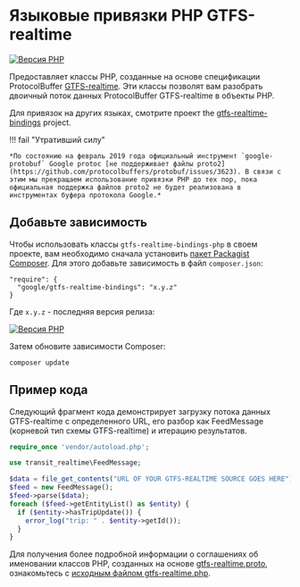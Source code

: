 # Языковые привязки PHP GTFS-realtime

[![Версия PHP](https://badge.fury.io/ph/google%2Fgtfs-realtime-bindings.svg)](https://badge.fury.io/ph/google%2Fgtfs-realtime-bindings)

Предоставляет классы PHP, созданные на основе спецификации ProtocolBuffer [GTFS-realtime](https://developers.google.com/transit/gtfs-realtime/). Эти классы позволят вам разобрать двоичный поток данных ProtocolBuffer GTFS-realtime в объекты PHP.

Для привязок на других языках, смотрите проект the [gtfs-realtime-bindings](https://github.com/google/gtfs-realtime-bindings) project.

!!! fail "Утративший силу"

    *По состоянию на февраль 2019 года официальный инструмент `google-protobuf` Google protoc [не поддерживает файлы proto2](https://github.com/protocolbuffers/protobuf/issues/3623). В связи с этим мы прекращаем использование привязки PHP до тех пор, пока официальная поддержка файлов proto2 не будет реализована в инструментах буфера протокола Google.*

## Добавьте зависимость

Чтобы использовать классы `gtfs-realtime-bindings-php` в своем проекте, вам необходимо сначала установить [пакет Packagist Composer](https://packagist.org/packages/google/gtfs-realtime-bindings). Для этого добавьте зависимость в файл `composer.json`:

    "require": {
      "google/gtfs-realtime-bindings": "x.y.z"
    }

Где `x.y.z` - последняя версия релиза:

[![Версия PHP](https://badge.fury.io/ph/google%2Fgtfs-realtime-bindings.svg)](https://badge.fury.io/ph/google%2Fgtfs-realtime-bindings)

Затем обновите зависимости Composer:

    composer update

## Пример кода

Следующий фрагмент кода демонстрирует загрузку потока данных GTFS-realtime с определенного URL, его разбор как FeedMessage (корневой тип схемы GTFS-realtime) и итерацию результатов.

```php
require_once 'vendor/autoload.php';

use transit_realtime\FeedMessage;

$data = file_get_contents("URL OF YOUR GTFS-REALTIME SOURCE GOES HERE");
$feed = new FeedMessage();
$feed->parse($data);
foreach ($feed->getEntityList() as $entity) {
  if ($entity->hasTripUpdate()) {
    error_log("trip: " . $entity->getId());
  }
}
```

Для получения более подробной информации о соглашениях об именовании классов PHP, созданных на основе [gtfs-realtime.proto](https://developers.google.com/transit/gtfs-realtime/gtfs-realtime-proto), ознакомьтесь с [исходным файлом gtfs-realtime.php](https://github.com/google/gtfs-realtime-bindings-php/blob/master/src/gtfs-realtime.php).
